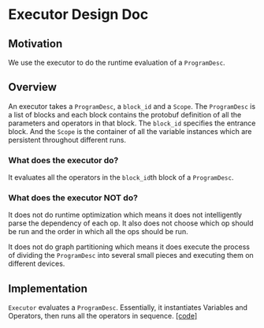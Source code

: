 # Executor Design Doc

## Motivation

We use the executor to do the runtime evaluation of a `ProgramDesc`.

## Overview

An executor takes a `ProgramDesc`, a `block_id` and a `Scope`. The `ProgramDesc` is a list of blocks and each block contains the protobuf definition of all the parameters and operators in that block. The `block_id` specifies the entrance block. And the `Scope` is the container of all the variable instances which are persistent throughout different runs.

### What does the executor do?

It evaluates all the operators in the `block_id`th block of a `ProgramDesc`.

### What does the executor NOT do?

It does not do runtime optimization which means it does not intelligently parse the dependency of each op. It also does not choose which op should be run and the order in which all the ops should be run.

It does not do graph partitioning which means it does execute the process of dividing the `ProgramDesc` into several small pieces and executing them on different devices.

## Implementation

`Executor` evaluates a `ProgramDesc`. Essentially, it instantiates Variables and Operators, then runs all the operators in sequence. [[code]](https://github.com/PaddlePaddle/Paddle/blob/develop/paddle/framework/executor.cc)

